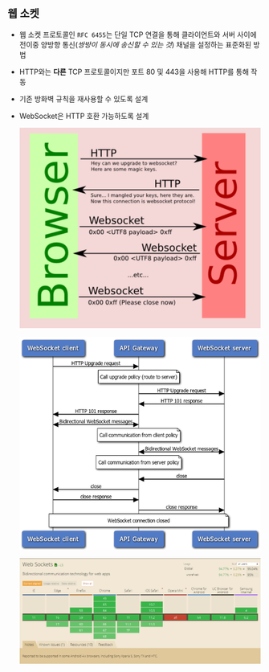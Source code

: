 ## 웹 소켓

  - 웹 소켓 프로토콜인 `RFC 6455`는 단일 TCP 연결을 통해 클라이언트와 서버 사이에 전이중 양방향 통신(*쌍방이 동시에 송신할 수 있는 것*) 채널을 설정하는 표준화된 방법

  - HTTP와는 **다른** TCP 프로토콜이지만 포트 80 및 443을 사용해 HTTP를 통해 작동

  - 기존 방화벽 규칙을 재사용할 수 있도록 설계

  - WebSocket은 HTTP 호환 가능하도록 설계

    ![](https://github.com/ratm8731/spring_study/blob/master/img/%EC%9B%B9%EC%86%8C%EC%BC%93.png?raw=true)

    ![웹 소켓](https://github.com/ratm8731/spring_study/blob/master/img/websocket.png?raw=true)

    ![지원 브라우저](https://github.com/ratm8731/spring_study/blob/master/img/support-browsers.png?raw=true)
